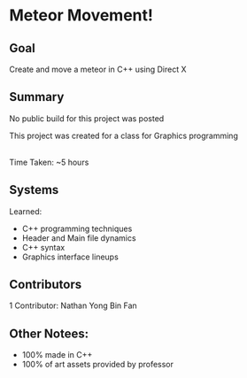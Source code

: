# Meteor Movement!

## Goal
Create and move a meteor in C++ using Direct X

## Summary
No public build for this project was posted

This project was created for a class for Graphics programming

<br>
Time Taken: ~5 hours

## Systems
Learned:
- C++ programming techniques
- Header and Main file dynamics
- C++ syntax
- Graphics interface lineups

## Contributors
1 Contributor: Nathan Yong Bin Fan

## Other Notees:
- 100% made in C++
- 100% of art assets provided by professor
